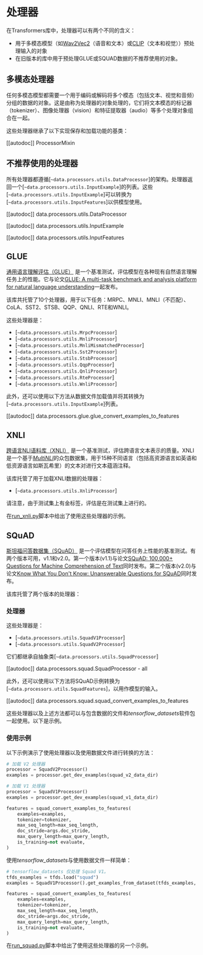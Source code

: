 <!--版权 2020 The HuggingFace Team。版权所有。

根据Apache License, Version 2.0（"许可证"）许可；你不得使用此文件，除非符合
许可证的规定。您可以在以下网址获取许可证的副本：

http://www.apache.org/licenses/LICENSE-2.0

除非适用法律要求或书面同意，软件根据许可证基础上以"原样"分发，
没有明示或暗示的任何担保或条件。请参阅许可证以获取
特定语言的权限和限制。

⚠️注意，此文件是Markdown格式，但包含我们文档构建器的特定语法（类似于MDX），可能无法在Markdown查看器中正确呈现。-->

# 处理器

在Transformers库中，处理器可以有两个不同的含义：
- 用于多模态模型（如[Wav2Vec2](../model_doc/wav2vec2)（语音和文本）或[CLIP](../model_doc/clip)（文本和视觉））预处理输入的对象
- 在旧版本的库中用于预处理GLUE或SQUAD数据的不推荐使用的对象。

## 多模态处理器

任何多模态模型都需要一个用于编码或解码将多个模态（包括文本、视觉和音频）分组的数据的对象。这是由称为处理器的对象处理的，它们将文本模态的标记器（tokenizer）、图像处理器（vision）和特征提取器（audio）等多个处理对象组合在一起。

这些处理器继承了以下实现保存和加载功能的基类：

[[autodoc]] ProcessorMixin

## 不推荐使用的处理器

所有处理器都遵循[`~data.processors.utils.DataProcessor`]的架构。处理器返回一个[`~data.processors.utils.InputExample`]的列表。这些[`~data.processors.utils.InputExample`]可以转换为[`~data.processors.utils.InputFeatures`]以供模型使用。

[[autodoc]] data.processors.utils.DataProcessor

[[autodoc]] data.processors.utils.InputExample

[[autodoc]] data.processors.utils.InputFeatures

## GLUE

[通用语言理解评估（GLUE）](https://gluebenchmark.com/) 是一个基准测试，评估模型在各种现有自然语言理解任务上的性能。它与论文[GLUE: A multi-task benchmark and analysis platform for natural language understanding](https://openreview.net/pdf?id=rJ4km2R5t7)一起发布。

该库共托管了10个处理器，用于以下任务：MRPC、MNLI、MNLI（不匹配）、CoLA、SST2、STSB、QQP、QNLI、RTE和WNLI。

这些处理器是：

- [`~data.processors.utils.MrpcProcessor`]
- [`~data.processors.utils.MnliProcessor`]
- [`~data.processors.utils.MnliMismatchedProcessor`]
- [`~data.processors.utils.Sst2Processor`]
- [`~data.processors.utils.StsbProcessor`]
- [`~data.processors.utils.QqpProcessor`]
- [`~data.processors.utils.QnliProcessor`]
- [`~data.processors.utils.RteProcessor`]
- [`~data.processors.utils.WnliProcessor`]

此外，还可以使用以下方法从数据文件加载值并将其转换为[`~data.processors.utils.InputExample`]列表。

[[autodoc]] data.processors.glue.glue_convert_examples_to_features


## XNLI

[跨语言NLI语料库（XNLI）](https://www.nyu.edu/projects/bowman/xnli/) 是一个基准测试，评估跨语言文本表示的质量。XNLI是一个基于[*MultiNLI*](http://www.nyu.edu/projects/bowman/multinli/)的众包数据集，用于15种不同语言（包括高资源语言如英语和低资源语言如斯瓦希里）的文本对进行文本蕴涵注释。

该库托管了用于加载XNLI数据的处理器：

- [`~data.processors.utils.XnliProcessor`]

请注意，由于测试集上有金标签，评估是在测试集上进行的。

在[run_xnli.py](https://github.com/huggingface/transformers/tree/main/examples/legacy/text-classification/run_xnli.py)脚本中给出了使用这些处理器的示例。

## SQuAD

[斯坦福问答数据集（SQuAD）](https://rajpurkar.github.io/SQuAD-explorer//) 是一个评估模型在问答任务上性能的基准测试。有两个版本可用，v1.1和v2.0。第一个版本(v1.1)与论文[SQuAD: 100,000+ Questions for Machine Comprehension of Text](https://arxiv.org/abs/1606.05250)同时发布。第二个版本(v2.0)与论文[Know What You Don't Know: Unanswerable Questions for SQuAD](https://arxiv.org/abs/1806.03822)同时发布。

该库托管了两个版本的处理器：

### 处理器

这些处理器是：

- [`~data.processors.utils.SquadV1Processor`]
- [`~data.processors.utils.SquadV2Processor`]

它们都继承自抽象类[`~data.processors.utils.SquadProcessor`]

[[autodoc]] data.processors.squad.SquadProcessor
    - all

此外，还可以使用以下方法将SQuAD示例转换为[`~data.processors.utils.SquadFeatures`]，以用作模型的输入。

[[autodoc]] data.processors.squad.squad_convert_examples_to_features


这些处理器以及上述方法都可以与包含数据的文件和*tensorflow_datasets*软件包一起使用。以下是示例。

### 使用示例

以下示例演示了使用处理器以及使用数据文件进行转换的方法：

```python
# 加载 V2 处理器
processor = SquadV2Processor()
examples = processor.get_dev_examples(squad_v2_data_dir)

# 加载 V1 处理器
processor = SquadV1Processor()
examples = processor.get_dev_examples(squad_v1_data_dir)

features = squad_convert_examples_to_features(
    examples=examples,
    tokenizer=tokenizer,
    max_seq_length=max_seq_length,
    doc_stride=args.doc_stride,
    max_query_length=max_query_length,
    is_training=not evaluate,
)
```

使用*tensorflow_datasets*与使用数据文件一样简单：

```python
# tensorflow_datasets 仅处理 Squad V1。
tfds_examples = tfds.load("squad")
examples = SquadV1Processor().get_examples_from_dataset(tfds_examples, evaluate=evaluate)

features = squad_convert_examples_to_features(
    examples=examples,
    tokenizer=tokenizer,
    max_seq_length=max_seq_length,
    doc_stride=args.doc_stride,
    max_query_length=max_query_length,
    is_training=not evaluate,
)
```

在[run_squad.py](https://github.com/huggingface/transformers/tree/main/examples/legacy/question-answering/run_squad.py)脚本中给出了使用这些处理器的另一个示例。